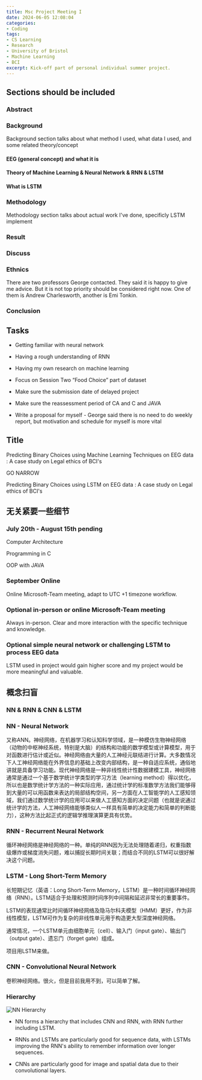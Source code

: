 ```yaml
---
title: Msc Project Meeting I
date: 2024-06-05 12:08:04
categories: 
- Coding
tags: 
- CS Learning
- Research
- University of Bristol
- Machine Learning
- BCI    
excerpt: Kick-off part of personal individual summer project.
---
```


## Sections should be included

### Abstract

### Background

Background section talks about what method  I used, what data I used, and some related theory/concept

#### EEG (general concept) and what it is

#### Theory of Machine Learning & Neural Network &  RNN & LSTM

#### What is LSTM

### Methodology

Methodology section talks about actual work I've done, specificly LSTM implement

### Result

### Discuss

### Ethnics

There are two professors George contacted. They said it is happy to give me advice. But it is not top priority should be considered right now. One of them is Andrew Charlesworth, another is Emi Tonkin.

### Conclusion

## Tasks

* Getting familiar with neural network

* Having a rough understanding of RNN

* Having my own research on machine learning

* Focus on Session Two “Food Choice” part of dataset

* Make sure the submission date of delayed project

* Make sure the reassessment period of CA and C and JAVA

* Write a proposal for myself - George said there is no need to do weekly report, but motivation and schedule for myself is more vital

## Title

Predicting Binary Choices using Machine Learning Techniques on EEG data : A case study on Legal ethics of BCI's

GO NARROW

Predicting Binary Choices using LSTM on EEG data : A case study on Legal ethics of BCI's

## 无关紧要一些细节

### July 20th - August 15th pending

Computer Architecture

Programming in C

OOP with JAVA

### September Online

Online Microsoft-Team meeting, adapt to UTC +1 timezone workflow.

### Optional in-person or online Microsoft-Team meeting

Always in-person. Clear and more interaction with the specific technique and knowledge.

### Optional simple neural network or challenging LSTM to process EEG data

LSTM used in project would gain higher score and my project would be more meaningful and valuable.

## 概念扫盲

### NN & RNN & CNN & LSTM

### NN - Neural Network

又称ANN。神经网络，在机器学习和认知科学领域，是一种模仿生物神经网络（动物的中枢神经系统，特别是大脑）的结构和功能的数学模型或计算模型，用于对函数进行估计或近似。神经网络由大量的人工神经元联结进行计算。大多数情况下人工神经网络能在外界信息的基础上改变内部结构，是一种自适应系统，通俗地讲就是具备学习功能。现代神经网络是一种非线性统计性数据建模工具，神经网络通常是通过一个基于数学统计学类型的学习方法（learning method）得以优化，所以也是数学统计学方法的一种实际应用，通过统计学的标准数学方法我们能够得到大量的可以用函数来表达的局部结构空间，另一方面在人工智能学的人工感知领域，我们通过数学统计学的应用可以来做人工感知方面的决定问题（也就是说通过统计学的方法，人工神经网络能够类似人一样具有简单的决定能力和简单的判断能力），这种方法比起正式的逻辑学推理演算更具有优势。

### RNN - Recurrent Neural Network

循环神经网络是神经网络的一种。单纯的RNN因为无法处理随着递归，权重指数级爆炸或梯度消失问题，难以捕捉长期时间关联；而结合不同的LSTM可以很好解决这个问题。

### LSTM - Long Short-Term Memory

长短期记忆（英语：Long Short-Term Memory，LSTM）是一种时间循环神经网络（RNN）。LSTM适合于处理和预测时间序列中间隔和延迟非常长的重要事件。

LSTM的表现通常比时间循环神经网络及隐马尔科夫模型（HMM）更好，作为非线性模型，LSTM可作为复杂的非线性单元用于构造更大型深度神经网络。

通常情况，一个LSTM单元由细胞单元（cell）、输入门（input gate）、输出门（output gate）、遗忘门（forget gate）组成。

项目用LSTM来做。

### CNN - Convolutional Neural Network

卷积神经网络。很火，但是目前我用不到，可以简单了解。

### Hierarchy

![NN Hierarchy](/images/2024-06-10-00-59-14-image.png)

* NN forms a hierarchy that includes CNN and RNN, with RNN further including LSTM.

* RNNs and LSTMs are particularly good for sequence data, with LSTMs improving the RNN's ability to remember information over longer sequences.

* CNNs are particularly good for image and spatial data due to their convolutional layers.